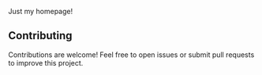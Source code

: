 Just my homepage!

## Contributing
Contributions are welcome! Feel free to open issues or submit pull requests to improve this project.
